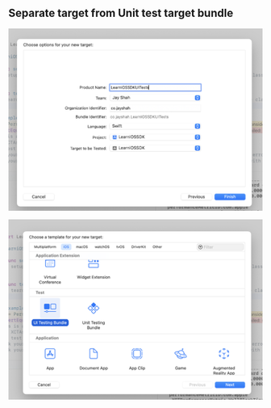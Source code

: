 
## Separate target from Unit test target bundle

![UI tests step 1](images/uitestsstep1.png)

![UI tests step 2](images/uitestsstep2.png)

